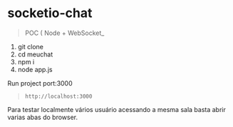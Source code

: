 # socketio-chat
 > POC  ( Node + WebSocket_ 

1. git clone
2. cd meuchat
3. npm i
4. node app.js

Run project port:3000
> `http://localhost:3000`

Para testar localmente vários usuário acessando a mesma sala basta abrir varias abas do browser.


